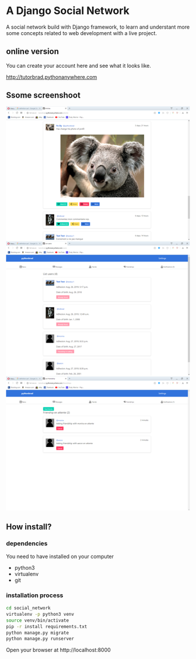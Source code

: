 # A Django Social Network

A social network build with Django framework, to learn and understant more some concepts related to web development with a live project.

## online version
You can create your account here and see what it looks like.

http://tutorbrad.pythonanywhere.com

## Ssome screenshoot

![Image](https://github.com/pythonbrad/social_network/blob/master/a.png)
![Image](https://github.com/pythonbrad/social_network/blob/master/b.png)
![Image](https://github.com/pythonbrad/social_network/blob/master/c.png)

## How install?

### dependencies
You need to have installed on your computer 

* python3
* virtualenv
* git

### installation process

```bash
cd social_network
virtualenv -p python3 venv
source venv/bin/activate
pip -r install requirements.txt
python manage.py migrate
python manage.py runserver
```

Open your browser at http://localhost:8000
